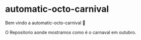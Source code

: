 # automatic-octo-carnival

Bem vindo a automatic-octo-carnival :tada: 

O Repositorio aonde mostramos como é o carnaval em outubro.